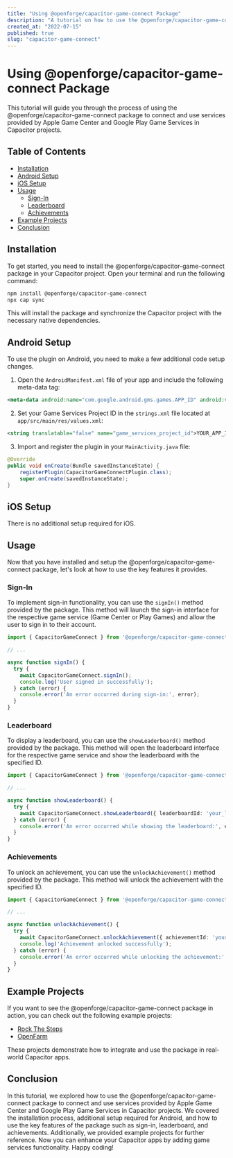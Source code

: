 ```yaml
---
title: "Using @openforge/capacitor-game-connect Package"
description: "A tutorial on how to use the @openforge/capacitor-game-connect package for connecting and using services by Apple Game Center and Google Play Game Services in Capacitor projects."
created_at: "2022-07-15"
published: true
slug: "capacitor-game-connect"
---
```


# Using @openforge/capacitor-game-connect Package

This tutorial will guide you through the process of using the @openforge/capacitor-game-connect package to connect and use services provided by Apple Game Center and Google Play Game Services in Capacitor projects.

## Table of Contents

- [Installation](#installation)
- [Android Setup](#android-setup)
- [iOS Setup](#ios-setup)
- [Usage](#usage)
  - [Sign-In](#sign-in)
  - [Leaderboard](#leaderboard)
  - [Achievements](#achievements)
- [Example Projects](#example-projects)
- [Conclusion](#conclusion)

## Installation

To get started, you need to install the @openforge/capacitor-game-connect package in your Capacitor project. Open your terminal and run the following command:

```bash
npm install @openforge/capacitor-game-connect
npx cap sync
```

This will install the package and synchronize the Capacitor project with the necessary native dependencies.

## Android Setup

To use the plugin on Android, you need to make a few additional code setup changes.

1. Open the `AndroidManifest.xml` file of your app and include the following meta-data tag:

```xml
<meta-data android:name="com.google.android.gms.games.APP_ID" android:value="@string/game_services_project_id"/>
```

2. Set your Game Services Project ID in the `strings.xml` file located at `app/src/main/res/values.xml`:

```xml
<string translatable="false" name="game_services_project_id">YOUR_APP_ID</string>
```

3. Import and register the plugin in your `MainActivity.java` file:

```java
@Override
public void onCreate(Bundle savedInstanceState) {
    registerPlugin(CapacitorGameConnectPlugin.class);
    super.onCreate(savedInstanceState);
}
```

## iOS Setup

There is no additional setup required for iOS.

## Usage

Now that you have installed and setup the @openforge/capacitor-game-connect package, let's look at how to use the key features it provides.

### Sign-In

To implement sign-in functionality, you can use the `signIn()` method provided by the package. This method will launch the sign-in interface for the respective game service (Game Center or Play Games) and allow the user to sign in to their account.

```typescript
import { CapacitorGameConnect } from '@openforge/capacitor-game-connect';

// ...

async function signIn() {
  try {
    await CapacitorGameConnect.signIn();
    console.log('User signed in successfully');
  } catch (error) {
    console.error('An error occurred during sign-in:', error);
  }
}
```

### Leaderboard

To display a leaderboard, you can use the `showLeaderboard()` method provided by the package. This method will open the leaderboard interface for the respective game service and show the leaderboard with the specified ID.

```typescript
import { CapacitorGameConnect } from '@openforge/capacitor-game-connect';

// ...

async function showLeaderboard() {
  try {
    await CapacitorGameConnect.showLeaderboard({ leaderboardId: 'your_leaderboard_id' });
  } catch (error) {
    console.error('An error occurred while showing the leaderboard:', error);
  }
}
```

### Achievements

To unlock an achievement, you can use the `unlockAchievement()` method provided by the package. This method will unlock the achievement with the specified ID.

```typescript
import { CapacitorGameConnect } from '@openforge/capacitor-game-connect';

// ...

async function unlockAchievement() {
  try {
    await CapacitorGameConnect.unlockAchievement({ achievementId: 'your_achievement_id' });
    console.log('Achievement unlocked successfully');
  } catch (error) {
    console.error('An error occurred while unlocking the achievement:', error);
  }
}
```

## Example Projects

If you want to see the @openforge/capacitor-game-connect package in action, you can check out the following example projects:

- [Rock The Steps](https://github.com/openforge/rock-the-steps-app)
- [OpenFarm](https://github.com/openforge/openfarm-puzzle-game)

These projects demonstrate how to integrate and use the package in real-world Capacitor apps.

## Conclusion

In this tutorial, we explored how to use the @openforge/capacitor-game-connect package to connect and use services provided by Apple Game Center and Google Play Game Services in Capacitor projects. We covered the installation process, additional setup required for Android, and how to use the key features of the package such as sign-in, leaderboard, and achievements. Additionally, we provided example projects for further reference. Now you can enhance your Capacitor apps by adding game services functionality. Happy coding!